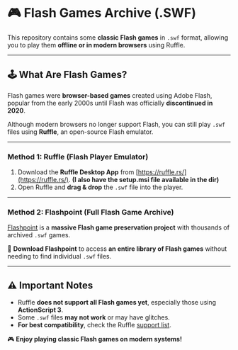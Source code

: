 # 🎮 Flash Games Archive (.SWF)  

This repository contains some **classic Flash games** in `.swf` format, allowing you to play them **offline or in modern browsers** using Ruffle.

---

## 🕹️ **What Are Flash Games?**  
Flash games were **browser-based games** created using Adobe Flash, popular from the early 2000s until Flash was officially **discontinued in 2020**.

Although modern browsers no longer support Flash, you can still play `.swf` files using **Ruffle**, an open-source Flash emulator.

---

### **Method 1: Ruffle (Flash Player Emulator)**  

1. Download the **Ruffle Desktop App** from [https://ruffle.rs/](https://ruffle.rs/). **(I also have the setup.msi file available in the dir)**
2. Open Ruffle and **drag & drop** the `.swf` file into the player.  

---

### **Method 2: Flashpoint (Full Flash Game Archive)**
[Flashpoint](https://bluemaxima.org/flashpoint/) is a **massive Flash game preservation project** with thousands of archived `.swf` games.  

🔗 **Download Flashpoint** to access **an entire library of Flash games** without needing to find individual `.swf` files.  

---

## ⚠ **Important Notes**  
- Ruffle **does not support all Flash games yet**, especially those using **ActionScript 3**.  
- Some `.swf` files **may not work** or may have glitches.  
- **For best compatibility**, check the Ruffle [support list](https://github.com/ruffle-rs/ruffle/wiki/Compatibility).  

🎮 **Enjoy playing classic Flash games on modern systems!**  
